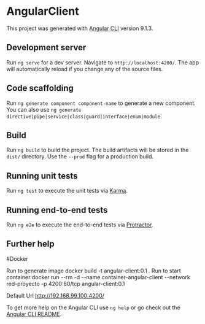 # AngularClient

This project was generated with [Angular CLI](https://github.com/angular/angular-cli) version 9.1.3.

## Development server

Run `ng serve` for a dev server. Navigate to `http://localhost:4200/`. The app will automatically reload if you change any of the source files.

## Code scaffolding

Run `ng generate component component-name` to generate a new component. You can also use `ng generate directive|pipe|service|class|guard|interface|enum|module`.

## Build

Run `ng build` to build the project. The build artifacts will be stored in the `dist/` directory. Use the `--prod` flag for a production build.

## Running unit tests

Run `ng test` to execute the unit tests via [Karma](https://karma-runner.github.io).

## Running end-to-end tests

Run `ng e2e` to execute the end-to-end tests via [Protractor](http://www.protractortest.org/).

## Further help

#Docker

Run to generate image
  docker build  -t angular-client:0.1 .
Run to start container
  docker run --rm -d --name container-angular-client --network red-proyecto -p 4200:80/tcp angular-client:0.1

Default Url
http://192.168.99.100:4200/


To get more help on the Angular CLI use `ng help` or go check out the [Angular CLI README](https://github.com/angular/angular-cli/blob/master/README.md).
